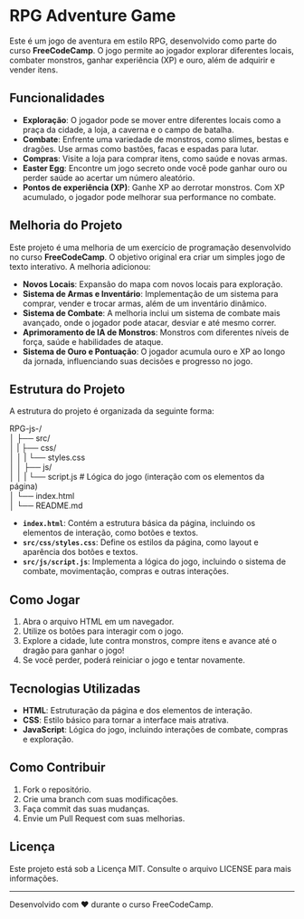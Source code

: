 # RPG Adventure Game

Este é um jogo de aventura em estilo RPG, desenvolvido como parte do curso **FreeCodeCamp**. O jogo permite ao jogador explorar diferentes locais, combater monstros, ganhar experiência (XP) e ouro, além de adquirir e vender itens.

## Funcionalidades

- **Exploração**: O jogador pode se mover entre diferentes locais como a praça da cidade, a loja, a caverna e o campo de batalha.
- **Combate**: Enfrente uma variedade de monstros, como slimes, bestas e dragões. Use armas como bastões, facas e espadas para lutar.
- **Compras**: Visite a loja para comprar itens, como saúde e novas armas.
- **Easter Egg**: Encontre um jogo secreto onde você pode ganhar ouro ou perder saúde ao acertar um número aleatório.
- **Pontos de experiência (XP)**: Ganhe XP ao derrotar monstros. Com XP acumulado, o jogador pode melhorar sua performance no combate.

## Melhoria do Projeto

Este projeto é uma melhoria de um exercício de programação desenvolvido no curso **FreeCodeCamp**. O objetivo original era criar um simples jogo de texto interativo. A melhoria adicionou:

- **Novos Locais**: Expansão do mapa com novos locais para exploração.
- **Sistema de Armas e Inventário**: Implementação de um sistema para comprar, vender e trocar armas, além de um inventário dinâmico.
- **Sistema de Combate**: A melhoria inclui um sistema de combate mais avançado, onde o jogador pode atacar, desviar e até mesmo correr.
- **Aprimoramento de IA de Monstros**: Monstros com diferentes níveis de força, saúde e habilidades de ataque.
- **Sistema de Ouro e Pontuação**: O jogador acumula ouro e XP ao longo da jornada, influenciando suas decisões e progresso no jogo.

## Estrutura do Projeto

A estrutura do projeto é organizada da seguinte forma:

RPG-js-/           
│ ├── src/             
│ | ├── css/                  
│ │ | └── styles.css                          
│ │ ├── js/                  
│ │ | └── script.js # Lógica do jogo (interação com os elementos da página)                   
│ └── index.html                 
│ └── README.md                      


- **`index.html`**: Contém a estrutura básica da página, incluindo os elementos de interação, como botões e textos.
- **`src/css/styles.css`**: Define os estilos da página, como layout e aparência dos botões e textos.
- **`src/js/script.js`**: Implementa a lógica do jogo, incluindo o sistema de combate, movimentação, compras e outras interações.

## Como Jogar

1. Abra o arquivo HTML em um navegador.
2. Utilize os botões para interagir com o jogo.
3. Explore a cidade, lute contra monstros, compre itens e avance até o dragão para ganhar o jogo!
4. Se você perder, poderá reiniciar o jogo e tentar novamente.

## Tecnologias Utilizadas

- **HTML**: Estruturação da página e dos elementos de interação.
- **CSS**: Estilo básico para tornar a interface mais atrativa.
- **JavaScript**: Lógica do jogo, incluindo interações de combate, compras e exploração.

## Como Contribuir

1. Fork o repositório.
2. Crie uma branch com suas modificações.
3. Faça commit das suas mudanças.
4. Envie um Pull Request com suas melhorias.

## Licença

Este projeto está sob a Licença MIT. Consulte o arquivo LICENSE para mais informações.

---

Desenvolvido com ❤️ durante o curso FreeCodeCamp.
